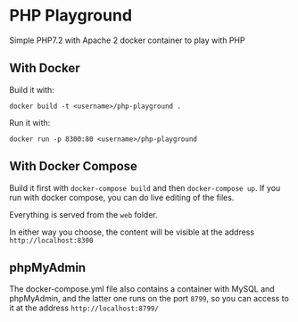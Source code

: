 # PHP Playground

Simple PHP7.2 with Apache 2 docker container to play with PHP

## With Docker

Build it with:

```
docker build -t <username>/php-playground .
```

Run it with:

```
docker run -p 8300:80 <username>/php-playground
```

## With Docker Compose

Build it first with `docker-compose build` and then `docker-compose up`.
If you run with docker compose, you can do live editing of the files.

Everything is served from the `web` folder.

In either way you choose, the content will be visible at the address `http://localhost:8300`


## phpMyAdmin

The docker-compose.yml file also contains a container with MySQL and phpMyAdmin, and the latter one runs on the port `8799`, so you can access to it at the address
`http://localhost:8799/`
